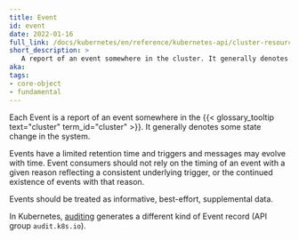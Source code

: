 ```yaml
---
title: Event
id: event
date: 2022-01-16
full_link: /docs/kubernetes/en/reference/kubernetes-api/cluster-resources/event-v1/
short_description: >
   A report of an event somewhere in the cluster. It generally denotes some state change in the system.
aka: 
tags:
- core-object
- fundamental
---
```

Each Event is a report of an event somewhere in the {{< glossary_tooltip text="cluster" term_id="cluster" >}}. 
It generally denotes some state change in the system.

<!--more-->
Events have a limited retention time and triggers and messages may evolve with time. 
Event consumers should not rely on the timing of an event with a given reason reflecting a consistent underlying trigger, 
or the continued existence of events with that reason. 


Events should be treated as informative, best-effort, supplemental data.

In Kubernetes, [auditing](/docs/kubernetes/en/tasks/debug/debug-cluster/audit/) generates a different kind of
Event record (API group `audit.k8s.io`).

